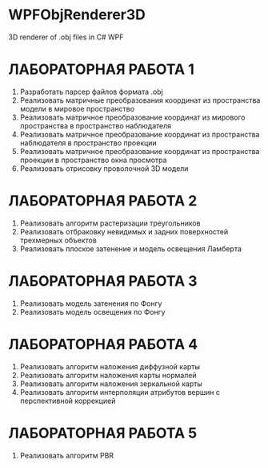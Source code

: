 # WPFObjRenderer3D
3D renderer of .obj files in C# WPF

# ЛАБОРАТОРНАЯ РАБОТА 1
1) Разработать парсер файлов формата .obj
2) Реализовать матричные преобразования координат из пространства модели в мировое пространство
3) Реализовать матричное преобразование координат из мирового пространства в пространство наблюдателя
4) Реализовать матричное преобразование координат из пространства наблюдателя в пространство проекции
5) Реализовать матричное преобразование координат из пространства проекции в пространство окна просмотра
6) Реализовать отрисовку проволочной 3D модели

# ЛАБОРАТОРНАЯ РАБОТА 2
1) Реализовать алгоритм растеризации треугольников
2) Реализовать отбраковку невидимых и задних поверхностей трехмерных объектов
3) Реализовать плоское затенение и модель освещения Ламберта

# ЛАБОРАТОРНАЯ РАБОТА 3
1) Реализовать модель затенения по Фонгу
2) Реализовать модель освещения по Фонгу

# ЛАБОРАТОРНАЯ РАБОТА 4
1) Реализовать алгоритм наложения диффузной карты
2) Реализовать алгоритм наложения карты нормалей
3) Реализовать алгоритм наложения зеркальной карты
4) Реализовать алгоритм интерполяции атрибутов вершин с перспективной коррекцией

# ЛАБОРАТОРНАЯ РАБОТА 5
1) Реализовать алгоритм PBR
